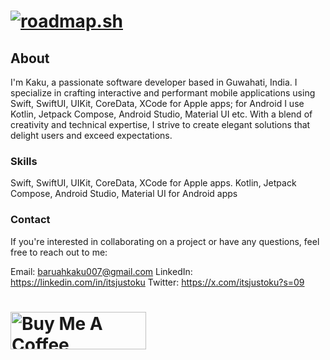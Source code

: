 # <a href="https://roadmap.sh"><img src="https://roadmap.sh/card/wide/66a93148e886d0166c63049d?variant=dark" alt="roadmap.sh"/></a>

## About

I'm Kaku, a passionate software developer based in Guwahati, India. I specialize in crafting interactive and performant mobile applications using Swift, SwiftUI, UIKit, CoreData, XCode for Apple apps; for Android I use Kotlin, Jetpack Compose, Android Studio, Material UI etc. With a blend of creativity and technical expertise, I strive to create elegant solutions that delight users and exceed expectations.

### Skills

Swift, SwiftUI, UIKit, CoreData, XCode for Apple apps.
Kotlin, Jetpack Compose, Android Studio, Material UI for Android apps

### Contact

If you're interested in collaborating on a project or have any questions, feel free to reach out to me:

Email: baruahkaku007@gmail.com
LinkedIn: https://linkedin.com/in/itsjustoku
Twitter: https://x.com/itsjustoku?s=09
# <a href="https://www.buymeacoffee.com/kvrarc" target="_blank"><img src="https://cdn.buymeacoffee.com/buttons/v2/default-yellow.png" alt="Buy Me A Coffee" style="height: 60px !important;width: 217px !important;" ></a>
